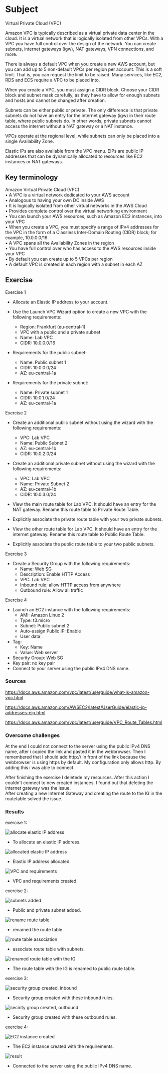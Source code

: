 # Subject
Virtual Private Cloud (VPC)

Amazon VPC is typically described as a virtual private data center in the cloud. It is a virtual network that is logically isolated from other VPCs.
With a VPC you have full control over the design of the network. You can create subnets, internet gateways (igw), NAT gateways, VPN connections, and more.

There is always a default VPC when you create a new AWS account, but you can add up to 5 non-default VPCs per region per account. This is a soft limit. That is, you can request the limit to be raised.
Many services, like EC2, RDS and ECS require a VPC to be placed into.

When you create a VPC, you must assign a CIDR block. Choose your CIDR block and subnet mask carefully, as they have to allow for enough subnets and hosts and cannot be changed after creation.

Subnets can be either public or private. The only difference is that private subnets do not have an entry for the internet gateway (igw) in their route table, where public subnets do. In other words, private subnets cannot access the internet without a NAT gateway or a NAT instance.

VPCs operate at the regional level, while subnets can only be placed into a single Availability Zone.

Elastic IPs are also available from the VPC menu. EIPs are public IP addresses that can be dynamically allocated to resources like EC2 instances or NAT gateways.

## Key terminology
Amazon Virtual Private Cloud (VPC)  
• A VPC is a virtual network dedicated to your AWS account  
• Analogous to having your own DC inside AWS  
• It is logically isolated from other virtual networks in the AWS Cloud  
• Provides complete control over the virtual networking environment  
• You can launch your AWS resources, such as Amazon EC2 instances, into your VPC  
• When you create a VPC, you must specify a range of IPv4 addresses for the VPC in the form of a Classless Inter-Domain Routing (CIDR) block; for example, 10.0.0.0/16  
• A VPC spans all the Availability Zones in the region  
• You have full control over who has access to the AWS resources inside your VPC  
• By default you can create up to 5 VPCs per region  
• A default VPC is created in each region with a subnet in each AZ

## Exercise
Exercise 1  
- Allocate an Elastic IP address to your account.
- Use the Launch VPC Wizard option to create a new VPC with the following requirements:
    * Region: Frankfurt (eu-central-1)
    * VPC with a public and a private subnet
    * Name: Lab VPC
    * CIDR: 10.0.0.0/16  

- Requirements for the public subnet:
    * Name: Public subnet 1
    * CIDR: 10.0.0.0/24
    * AZ: eu-central-1a  

- Requirements for the private subnet:
    * Name: Private subnet 1
    * CIDR: 10.0.1.0/24
    * AZ: eu-central-1a  

Exercise 2
- Create an additional public subnet without using the wizard with the following requirements:  
    * VPC: Lab VPC
    * Name: Public Subnet 2
    * AZ: eu-central-1b
    * CIDR: 10.0.2.0/24  

- Create an additional private subnet without using the wizard with the following requirements:  
    * VPC: Lab VPC
    * Name: Private Subnet 2
    * AZ: eu-central-1b
    * CIDR: 10.0.3.0/24  

- View the main route table for Lab VPC. It should have an entry for the NAT gateway. Rename this route table to Private Route Table.  
- Explicitly associate the private route table with your two private subnets.  
- View the other route table for Lab VPC. It should have an entry for the internet gateway. Rename this route table to Public Route Table.  
- Explicitly associate the public route table to your two public subnets.  

Exercise 3
- Create a Security Group with the following requirements:  
    * Name: Web SG  
    * Description: Enable HTTP Access  
    * VPC: Lab VPC  
    * Inbound rule: allow HTTP access from anywhere  
    * Outbound rule: Allow all traffic  

Exercise 4
- Launch an EC2 instance with the following requirements:  
    * AMI: Amazon Linux 2  
    * Type: t3.micro  
    * Subnet: Public subnet 2  
    * Auto-assign Public IP: Enable  
    * User data:   
- Tag:  
    * Key: Name  
    * Value: Web server  
- Security Group: Web SG  
- Key pair: no key pair  
- Connect to your server using the public IPv4 DNS name.




### Sources
https://docs.aws.amazon.com/vpc/latest/userguide/what-is-amazon-vpc.html  

https://docs.aws.amazon.com/AWSEC2/latest/UserGuide/elastic-ip-addresses-eip.html  

https://docs.aws.amazon.com/vpc/latest/userguide/VPC_Route_Tables.html

### Overcome challenges  
At the end I could not connect to the server using the public IPv4 DNS name, after i copied the link and pasted it in the webbrowser. Then I remembered that I should add http:// in front of the link because the webbrowser is using https by default. My configuration only allows http. By adding this i was able to connect.

After finishing the exercise I deletede my resources. After this action I couldn't connect to new created instances. I found out that deleting the internet gateway was the issue.  
After creating a new Internet Gateway and creating the route to the IG in the routetable solved the issue. 

### Results  
exercise 1:  

![allocate elastic IP address](https://github.com/Techgrounds-Cloud-9/cloud-9-karimtouzani24/blob/54f8ffa90812cf42106b7047c6f9fcdacd379f01/00_includes/AWS/VPC/VPC1_allocate%20elastic%20IP.png)  
- To allocate an elastic IP address.  

![allocated elastic IP address](https://github.com/Techgrounds-Cloud-9/cloud-9-karimtouzani24/blob/54f8ffa90812cf42106b7047c6f9fcdacd379f01/00_includes/AWS/VPC/VPC2_elastic%20IP.png)  
- Elastic IP address allocated.  

![VPC and requirements](https://github.com/Techgrounds-Cloud-9/cloud-9-karimtouzani24/blob/54f8ffa90812cf42106b7047c6f9fcdacd379f01/00_includes/AWS/VPC/vpc345_vpc%20and%20subnet%20created.png)  
- VPC and requirements created.  

exercise 2:  

![subnets added](https://github.com/Techgrounds-Cloud-9/cloud-9-karimtouzani24/blob/54f8ffa90812cf42106b7047c6f9fcdacd379f01/00_includes/AWS/VPC/VPC6_add%20subnets.png)  
- Public and private subnet added.  

![rename route table](https://github.com/Techgrounds-Cloud-9/cloud-9-karimtouzani24/blob/54f8ffa90812cf42106b7047c6f9fcdacd379f01/00_includes/AWS/VPC/VPC7_rename%20private%20route%20table.png)  
- renamed the route table.  

![route table association](https://github.com/Techgrounds-Cloud-9/cloud-9-karimtouzani24/blob/54f8ffa90812cf42106b7047c6f9fcdacd379f01/00_includes/AWS/VPC/VPC8_route%20table%20association.png)  
- associate route table with subnets.  

![renamed route table with the IG](https://github.com/Techgrounds-Cloud-9/cloud-9-karimtouzani24/blob/54f8ffa90812cf42106b7047c6f9fcdacd379f01/00_includes/AWS/VPC/VPC9_public%20route%20IG.png)  
- The route table with the IG is renamed to public route table.  

exercise 3:  

![security group created, inbound](https://github.com/Techgrounds-Cloud-9/cloud-9-karimtouzani24/blob/54f8ffa90812cf42106b7047c6f9fcdacd379f01/00_includes/AWS/VPC/VPC10_inbound.png)  
- Security group created with these inbound rules.  

![secirity group created, outbound](https://github.com/Techgrounds-Cloud-9/cloud-9-karimtouzani24/blob/54f8ffa90812cf42106b7047c6f9fcdacd379f01/00_includes/AWS/VPC/VPC11_outbound.png)  
- Security group created with these outbound rules.  

exercise 4:  

![EC2 instance created](https://github.com/Techgrounds-Cloud-9/cloud-9-karimtouzani24/blob/54f8ffa90812cf42106b7047c6f9fcdacd379f01/00_includes/AWS/VPC/VPC12_instance%20created.png)  
- The EC2 instance created with the requirements.  

![result](https://github.com/Techgrounds-Cloud-9/cloud-9-karimtouzani24/blob/54f8ffa90812cf42106b7047c6f9fcdacd379f01/00_includes/AWS/VPC/result%20VPC.png)  
- Connected to the server using the public IPv4 DNS name.  




